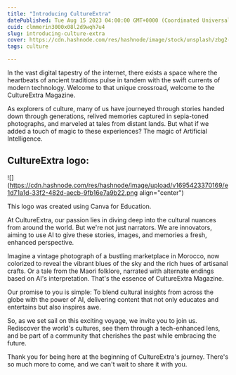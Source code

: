 ```yaml
---
title: "Introducing CultureExtra"
datePublished: Tue Aug 15 2023 04:00:00 GMT+0000 (Coordinated Universal Time)
cuid: clmmerin3000x08l2d9wqh7u4
slug: introducing-culture-extra
cover: https://cdn.hashnode.com/res/hashnode/image/stock/unsplash/zbg2-gyo_hM/upload/e2a2c81ebe609ef06ba36f7ae4ecf730.jpeg
tags: culture

---
```


In the vast digital tapestry of the internet, there exists a space where the heartbeats of ancient traditions pulse in tandem with the swift currents of modern technology. Welcome to that unique crossroad, welcome to the CultureExtra Magazine.

As explorers of culture, many of us have journeyed through stories handed down through generations, relived memories captured in sepia-toned photographs, and marveled at tales from distant lands. But what if we added a touch of magic to these experiences? The magic of Artificial Intelligence.

## **CultureExtra logo:**

![](https://cdn.hashnode.com/res/hashnode/image/upload/v1695423370169/e1d71a1d-33f2-482d-aecb-9fb16e7a9b22.png align="center")

This logo was created using Canva for Education.

At CultureExtra, our passion lies in diving deep into the cultural nuances from around the world. But we're not just narrators. We are innovators, aiming to use AI to give these stories, images, and memories a fresh, enhanced perspective.

Imagine a vintage photograph of a bustling marketplace in Morocco, now colorized to reveal the vibrant blues of the sky and the rich hues of artisanal crafts. Or a tale from the Maori folklore, narrated with alternate endings based on AI's interpretation. That's the essence of CultureExtra Magazine.

Our promise to you is simple: To blend cultural insights from across the globe with the power of AI, delivering content that not only educates and entertains but also inspires awe.

So, as we set sail on this exciting voyage, we invite you to join us. Rediscover the world's cultures, see them through a tech-enhanced lens, and be part of a community that cherishes the past while embracing the future.

Thank you for being here at the beginning of CultureExtra's journey. There's so much more to come, and we can't wait to share it with you.
